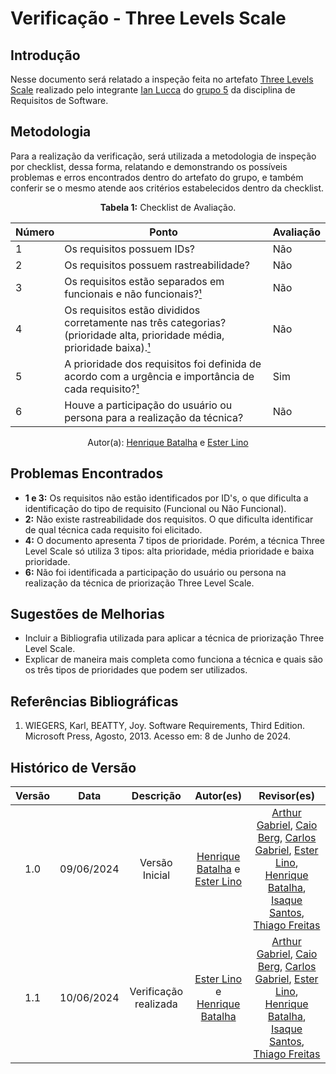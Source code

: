 # Verificação - Three Levels Scale

## Introdução

Nesse documento será relatado a inspeção feita no artefato [Three Levels Scale](https://requisitos-de-software.github.io/2024.1-Sinesp_Cidadao/elicitacao/priorizacao/three_scales/) realizado pelo integrante [Ian Lucca](https://github.com/IanLucca12) do [grupo 5](https://github.com/Requisitos-de-Software/2024.1-Sinesp_Cidadao) da disciplina de Requisitos de Software.

## Metodologia

Para a realização da verificação, será utilizada a metodologia de inspeção por checklist, dessa forma, relatando e demonstrando os possíveis problemas e erros encontrados dentro do artefato do grupo, e também conferir se o mesmo atende aos critérios estabelecidos dentro da checklist.

<font><p style="text-align: center">**Tabela 1:** Checklist de Avaliação.</p></font>

| Número | Ponto | Avaliação |
| ------------- | ------------- | ------------- |
| 1 | Os requisitos possuem IDs? | Não |
| 2 | Os requisitos possuem rastreabilidade? | Não |
| 3 | Os requisitos estão separados em funcionais e não funcionais?[¹](#ref1) | Não |
| 4 | Os requisitos estão divididos corretamente nas três categorias? (prioridade alta, prioridade média, prioridade baixa).[¹](#ref1) | Não |
| 5 | A prioridade dos requisitos foi definida de acordo com a urgência e importância de cada requisito?[¹](#ref1) | Sim |
| 6 | Houve a participação do usuário ou persona para a realização da técnica? | Não |

<div align="center">Autor(a): <a href="https://github.com/HeBatalha">Henrique Batalha</a> e <a href="https://github.com/esteerlino">Ester Lino</a></div>

## Problemas Encontrados

- **1 e 3:** Os requisitos não estão identificados por ID's, o que dificulta a identificação do tipo de requisito (Funcional ou Não Funcional).
- **2:** Não existe rastreabilidade dos requisitos. O que dificulta identificar de qual técnica cada requisito foi elicitado.
- **4:** O documento apresenta 7 tipos de prioridade. Porém, a técnica Three Level Scale só utiliza 3 tipos: alta prioridade, média prioridade e baixa prioridade.
- **6:** Não foi identificada a participação do usuário ou persona na realização da técnica de priorização Three Level Scale.

## Sugestões de Melhorias

- Incluir a Bibliografia utilizada para aplicar a técnica de priorização Three Level Scale.
- Explicar de maneira mais completa como funciona a técnica e quais são os três tipos de prioridades que podem ser utilizados.

## Referências Bibliográficas

<a id="ref1"></a>

1. WIEGERS, Karl, BEATTY, Joy. Software Requirements, Third Edition. Microsoft Press, Agosto, 2013. Acesso em: 8 de Junho de 2024.

## Histórico de Versão

| Versão |    Data    |                      Descrição                      |      Autor(es)      | Revisor(es)  |
| :----: | :--------: | :-------------------------------------------------: | :-----------------: | :----------: |
|  1.0   | 09/06/2024 | Versão Inicial | [Henrique Batalha](https://github.com/HeBatalha) e [Ester Lino](https://github.com/esteerlino) |  [Arthur Gabriel](https://github.com/ArthurGabrieel), [Caio Berg](https://github.com/Caio-bergbjj), [Carlos Gabriel](https://github.com/TheCarlosRamos), [Ester Lino](https://github.com/esteerlino), [Henrique Batalha](https://github.com/HeBatalha), [Isaque Santos](https://github.com/IsaqueSH), [Thiago Freitas](https://github.com/thiagorfreitas) |
|  1.1   | 10/06/2024 | Verificação realizada | [Ester Lino](https://github.com/esteerlino) e [Henrique Batalha](https://github.com/HeBatalha) |  [Arthur Gabriel](https://github.com/ArthurGabrieel), [Caio Berg](https://github.com/Caio-bergbjj), [Carlos Gabriel](https://github.com/TheCarlosRamos), [Ester Lino](https://github.com/esteerlino), [Henrique Batalha](https://github.com/HeBatalha), [Isaque Santos](https://github.com/IsaqueSH), [Thiago Freitas](https://github.com/thiagorfreitas) |